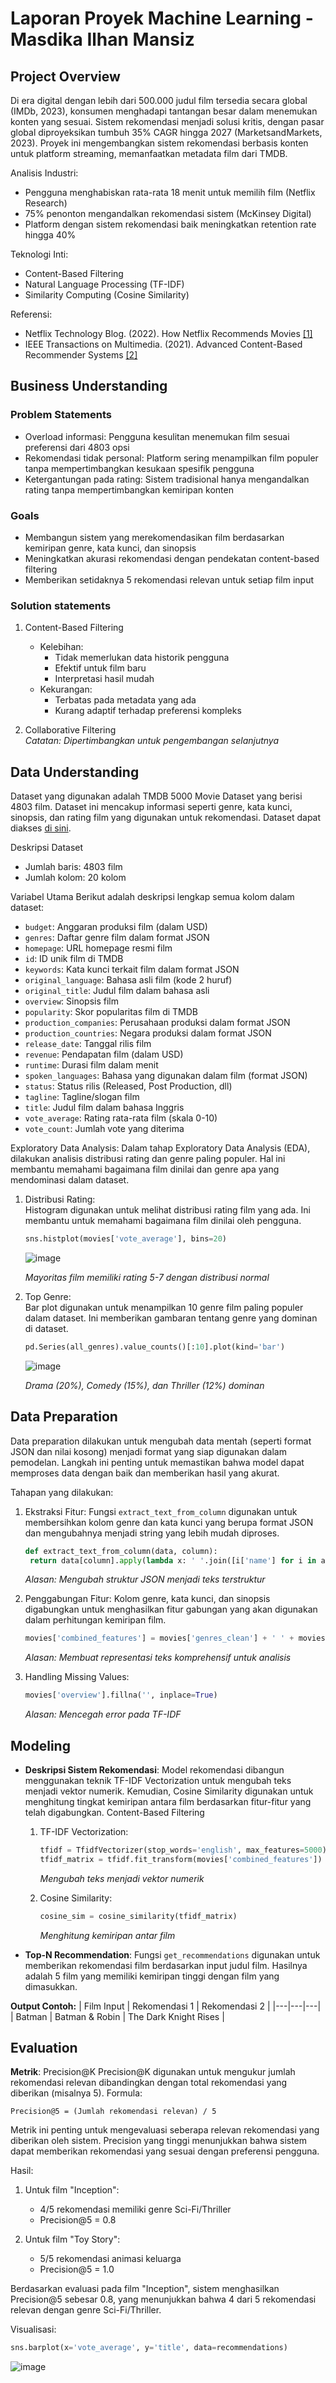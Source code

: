 # Laporan Proyek Machine Learning - Masdika Ilhan Mansiz

## Project Overview

Di era digital dengan lebih dari 500.000 judul film tersedia secara global (IMDb, 2023), konsumen menghadapi tantangan besar dalam menemukan konten yang sesuai. Sistem rekomendasi menjadi solusi kritis, dengan pasar global diproyeksikan tumbuh 35% CAGR hingga 2027 (MarketsandMarkets, 2023). Proyek ini mengembangkan sistem rekomendasi berbasis konten untuk platform streaming, memanfaatkan metadata film dari TMDB.

Analisis Industri:
- Pengguna menghabiskan rata-rata 18 menit untuk memilih film (Netflix Research)
- 75% penonton mengandalkan rekomendasi sistem (McKinsey Digital)
- Platform dengan sistem rekomendasi baik meningkatkan retention rate hingga 40%

Teknologi Inti:
- Content-Based Filtering
- Natural Language Processing (TF-IDF)
- Similarity Computing (Cosine Similarity)

Referensi:
- Netflix Technology Blog. (2022). How Netflix Recommends Movies [[1]](https://netflixtechblog.com/foundation-model-for-personalized-recommendation-1a0bd8e02d39)
- IEEE Transactions on Multimedia. (2021). Advanced Content-Based Recommender Systems [[2]](https://www.researchgate.net/publication/344454095_Recommender_Systems_Leveraging_Multimedia_Content)

## Business Understanding

### Problem Statements
- Overload informasi: Pengguna kesulitan menemukan film sesuai preferensi dari 4803 opsi
- Rekomendasi tidak personal: Platform sering menampilkan film populer tanpa mempertimbangkan kesukaan spesifik pengguna
- Ketergantungan pada rating: Sistem tradisional hanya mengandalkan rating tanpa mempertimbangkan kemiripan konten

### Goals
- Membangun sistem yang merekomendasikan film berdasarkan kemiripan genre, kata kunci, dan sinopsis
- Meningkatkan akurasi rekomendasi dengan pendekatan content-based filtering
- Memberikan setidaknya 5 rekomendasi relevan untuk setiap film input

### Solution statements
1. Content-Based Filtering
   - Kelebihan:
     - Tidak memerlukan data historik pengguna
     - Efektif untuk film baru
     - Interpretasi hasil mudah
   - Kekurangan:
     - Terbatas pada metadata yang ada
     - Kurang adaptif terhadap preferensi kompleks
       
2. Collaborative Filtering  
*Catatan: Dipertimbangkan untuk pengembangan selanjutnya*

## Data Understanding
Dataset yang digunakan adalah TMDB 5000 Movie Dataset yang berisi 4803 film. Dataset ini mencakup informasi seperti genre, kata kunci, sinopsis, dan rating film yang digunakan untuk rekomendasi. Dataset dapat diakses [di sini](https://www.kaggle.com/datasets/tmdb/tmdb-movie-metadata?select=tmdb_5000_movies.csv).

Deskripsi Dataset
- Jumlah baris: 4803 film
- Jumlah kolom: 20 kolom

Variabel Utama
Berikut adalah deskripsi lengkap semua kolom dalam dataset:
- `budget`: Anggaran produksi film (dalam USD)
- `genres`: Daftar genre film dalam format JSON
- `homepage`: URL homepage resmi film
- `id`: ID unik film di TMDB
- `keywords`: Kata kunci terkait film dalam format JSON
- `original_language`: Bahasa asli film (kode 2 huruf)
- `original_title`: Judul film dalam bahasa asli
- `overview`: Sinopsis film
- `popularity`: Skor popularitas film di TMDB
- `production_companies`: Perusahaan produksi dalam format JSON
- `production_countries`: Negara produksi dalam format JSON
- `release_date`: Tanggal rilis film
- `revenue`: Pendapatan film (dalam USD)
- `runtime`: Durasi film dalam menit
- `spoken_languages`: Bahasa yang digunakan dalam film (format JSON)
- `status`: Status rilis (Released, Post Production, dll)
- `tagline`: Tagline/slogan film
- `title`: Judul film dalam bahasa Inggris
- `vote_average`: Rating rata-rata film (skala 0-10)
- `vote_count`: Jumlah vote yang diterima

Exploratory Data Analysis:
Dalam tahap Exploratory Data Analysis (EDA), dilakukan analisis distribusi rating dan genre paling populer. Hal ini membantu memahami bagaimana film dinilai dan genre apa yang mendominasi dalam dataset.

1. Distribusi Rating:  
   Histogram digunakan untuk melihat distribusi rating film yang ada. Ini membantu untuk memahami bagaimana film dinilai oleh pengguna.
   ```python
   sns.histplot(movies['vote_average'], bins=20)
   ```
   ![image](https://github.com/user-attachments/assets/b962e81a-33e2-4bf3-b549-c947d6e71139)
   
   *Mayoritas film memiliki rating 5-7 dengan distribusi normal*

3. Top Genre:  
   Bar plot digunakan untuk menampilkan 10 genre film paling populer dalam dataset. Ini memberikan gambaran tentang genre yang dominan di dataset.
    ```python
   pd.Series(all_genres).value_counts()[:10].plot(kind='bar')
   ```
   ![image](https://github.com/user-attachments/assets/542b7c4e-138f-460e-a632-66ba8054588e)

   *Drama (20%), Comedy (15%), dan Thriller (12%) dominan*

## Data Preparation
Data preparation dilakukan untuk mengubah data mentah (seperti format JSON dan nilai kosong) menjadi format yang siap digunakan dalam pemodelan. Langkah ini penting untuk memastikan bahwa model dapat memproses data dengan baik dan memberikan hasil yang akurat.

Tahapan yang dilakukan:
1. Ekstraksi Fitur:
   Fungsi `extract_text_from_column` digunakan untuk membersihkan kolom genre dan kata kunci yang berupa format JSON dan mengubahnya menjadi string yang lebih mudah diproses.
   ```python
   def extract_text_from_column(data, column):
    return data[column].apply(lambda x: ' '.join([i['name'] for i in ast.literal_eval(x)]))
   ```
   *Alasan: Mengubah struktur JSON menjadi teks terstruktur*
   
3. Penggabungan Fitur:
   Kolom genre, kata kunci, dan sinopsis digabungkan untuk menghasilkan fitur gabungan yang akan digunakan dalam perhitungan kemiripan film.
   ```python
   movies['combined_features'] = movies['genres_clean'] + ' ' + movies['keywords_clean'] + ' ' + movies['overview']
   ```
   *Alasan: Membuat representasi teks komprehensif untuk analisis*
   
5. Handling Missing Values:
   ```python
   movies['overview'].fillna('', inplace=True)
   ```
   *Alasan: Mencegah error pada TF-IDF*

## Modeling
- **Deskripsi Sistem Rekomendasi**:
Model rekomendasi dibangun menggunakan teknik TF-IDF Vectorization untuk mengubah teks menjadi vektor numerik. Kemudian, Cosine Similarity digunakan untuk menghitung tingkat kemiripan antara film berdasarkan fitur-fitur yang telah digabungkan.
Content-Based Filtering
   1. TF-IDF Vectorization:
      ```python
      tfidf = TfidfVectorizer(stop_words='english', max_features=5000)
      tfidf_matrix = tfidf.fit_transform(movies['combined_features'])
      ```
      *Mengubah teks menjadi vektor numerik*
      
   3. Cosine Similarity:
      ```python
      cosine_sim = cosine_similarity(tfidf_matrix)
      ```
      *Menghitung kemiripan antar film*

- **Top-N Recommendation**:
Fungsi `get_recommendations` digunakan untuk memberikan rekomendasi film berdasarkan input judul film. Hasilnya adalah 5 film yang memiliki kemiripan tinggi dengan film yang dimasukkan.
   
**Output Contoh:**
| Film Input |	Rekomendasi 1 |	Rekomendasi 2 |
|---|---|---|
| Batman | Batman & Robin | The Dark Knight Rises |

## Evaluation
**Metrik**: Precision@K
Precision@K digunakan untuk mengukur jumlah rekomendasi relevan dibandingkan dengan total rekomendasi yang diberikan (misalnya 5).
Formula:
```
Precision@5 = (Jumlah rekomendasi relevan) / 5
```
Metrik ini penting untuk mengevaluasi seberapa relevan rekomendasi yang diberikan oleh sistem. Precision yang tinggi menunjukkan bahwa sistem dapat memberikan rekomendasi yang sesuai dengan preferensi pengguna.

Hasil:
1. Untuk film "Inception":
   - 4/5 rekomendasi memiliki genre Sci-Fi/Thriller
   - Precision@5 = 0.8

2. Untuk film "Toy Story":
   - 5/5 rekomendasi animasi keluarga
   - Precision@5 = 1.0

Berdasarkan evaluasi pada film "Inception", sistem menghasilkan Precision@5 sebesar 0.8, yang menunjukkan bahwa 4 dari 5 rekomendasi relevan dengan genre Sci-Fi/Thriller.

Visualisasi:
```python
sns.barplot(x='vote_average', y='title', data=recommendations)
```
![image](https://github.com/user-attachments/assets/ad4d0aa3-3838-455e-a87b-c35b5d401725)






